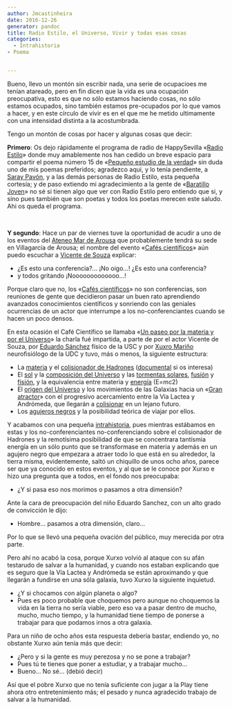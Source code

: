 ```yaml
---
author: Jmcastinheira
date: 2016-12-26
generator: pandoc
title: Radio Estilo, el Universo, Vivir y todas esas cosas
categories:
  - Intrahistoria
- Poema


---
```




Bueno, llevo un montón sin escribir nada, una serie de ocupacioes me
tenían atareado, pero en fin dicen que la vida es una ocupación
preocupativa, esto es que no sólo estamos haciendo cosas, no sólo
estamos ocupados, sino también estamos pre-ocupados por lo que vamos a
hacer, y en este círculo de vivir es en el que me he metido ultimamente
con una intensidad distinta a la acostumbrada.

Tengo un montón de cosas por hacer y algunas cosas que decir:

**Primero**: Os dejo rápidamente el programa de radio de HappySevilla
«[Radio
Estilo](http://www.happysevilla.com/?section=content-view&content=56)»
donde muy amablemente nos han cedido un breve espacio para compartir el
poema número 15 de «[Pequeño estudio de la
verdad](http://entelequia.bligoo.com/content/view/452552/Libro_Pequeno_estudio_de_la_verdad.html)»
sin duda uno de mis poemas preferidos; agradezco aqui, y lo tenía
pendiente, a [Saray Pavón](http://engelpie.blogspot.com/), y a las demás
personas de Radio Estilo, esta pequeña cortesía; y de paso extiendo mi
agradecimiento a la gente de «[Baratillo
Joven](http://creaccionpoetica.blogspot.com/)» no sé si tienen algo que
ver con Radio Estilo pero entiendo que si, y sino pues también que son
poetas y todos los poetas merecen este saludo. Ahi os queda el programa.

 

**Y segundo**: Hace un par de viernes tuve la oportunidad de acudir a
uno de los eventos del [Ateneo Mar de
Arousa](http://ateneomardearousa.blogspot.com/) que probablemente tendrá
su sede en Villagarcía de Arousa; el nombre del evento «[Cafés
científicos](http://www.udc.es/dep/medicina/neurocom/cafes_gal.html)»
aún puedo escuchar a [Vicente de
Souza](http://www.blogoteca.com/vdesouza/) explicar:

-   ¿Es esto una conferencia?... ¡No oigo...! ¿Es esto una conferencia?
-   y todos gritando ¡Nooooooooooooo...!

Porque claro que no, los «[Cafés
científicos](http://www.udc.es/dep/medicina/neurocom/cafes_gal.html)» no
son conferencias, son reuniones de gente que decidieron pasar un buen
rato aprendiendo avanzados conocimientos científicos y sonriendo con las
geniales ocurrencias de un actor que interrumpe a los no-conferenciantes
cuando se hacen un poco densos.

En esta ocasión el Café Científico se llamaba «[Un paseo por la materia
y por el
Universo](http://ateneomardearousa.blogspot.com/2009/10/nueva-cita-con-la-ciencia-y-el-cafe.html)»
la charla fué impartida, a parte de por el actor Vicente de Souza, por
[Eduardo
Sánchez](http://www.gsi.dec.usc.es/biblio/keyword/E.S%C3%A1nchez) físico
de la USC y por [Xuxro Mariño](http://www.culturacientifica.org/)
neurofisiólogo de la UDC y tuvo, más o menos, la siguiente estructura:

-   La [materia](http://es.wikipedia.org/wiki/Materia) y el
    [colisionador de
    Hadrones](http://es.wikipedia.org/wiki/Gran_colisionador_de_hadrones)
    ([documental](http://www.youtube.com/watch?v=OB3KQ7uKiBQ&feature=related)
    si os interesa)
-   El [sol](http://es.wikipedia.org/wiki/Sol) y la [composición del
    Universo](http://es.wikipedia.org/wiki/Hidr%C3%B3geno) y las
    [tormentas
    solares](http://es.wikipedia.org/wiki/Eyecci%C3%B3n_de_masa_coronal),
    [fusión](http://es.wikipedia.org/wiki/Fusi%C3%B3n_%28cambio_de_estado%29)
    y [fisión](http://es.wikipedia.org/wiki/Fisi%C3%B3n_nuclear), y la
    equivalencia entre materia y
    [energía](http://es.wikipedia.org/wiki/Energ%C3%ADa) (E=mc2)
-   El [origen del Universo](http://www.youtube.com/watch?v=R3-OcZF8-Fc)
    y los movimientos de las Galaxias hacia un «[Gran
    atractor](http://es.wikipedia.org/wiki/Gran_Atractor)» con el
    progresivo acercamiento entre la Vía Lactea y Andrómeda, que
    llegarán a
    [colisionar](http://es.wikipedia.org/wiki/Colisi%C3%B3n_V%C3%ADa_L%C3%A1ctea-Andr%C3%B3meda)
    en un lejano futuro.
-   Los [agujeros negros](http://es.wikipedia.org/wiki/Agujero_negro) y
    la posibilidad teórica de viajar por ellos.

Y acabamos con una pequeña
[intrahistoria](http://entelequia.bligoo.com/tag/intrahistoria), pues
mientras estábamos en estas y los no-conferenciantes no-conferenciando
sobre el colisionador de Hadrones y la remotísima posibilidad de que se
concentrara tantísmia energía en un sólo punto que se transformase en
materia y además en un agujero negro que empezara a atraer todo lo que
está en su alrededor, la tierra misma, evidentemente, saltó un chiquillo
de unos ocho años, parece ser que ya conocido en estos eventos, y al que
se le conoce por Xurxo e hizo una pregunta que a todos, en el fondo nos
preocupaba:

-   ¿Y si pasa eso nos morimos o pasamos a otra dimensión?

Ante la cara de preocupación del niño Eduardo Sanchez, con un alto grado
de convicción le dijo:

-   Hombre... pasamos a otra dimensión, claro...

Por lo que se llevó una pequeña ovación del público, muy merecida por
otra parte.

Pero ahí no acabó la cosa, porque Xurxo volvió al ataque con su afán
testarudo de salvar a la humanidad, y cuando nos estaban explicando que
es seguro que la Vía Lactea y Andrómeda se están aproximando y que
llegarán a fundirse en una sóla galaxia, tuvo Xurxo la siguiente
inquietud.

-   ¿Y si chocamos con algún planeta o algo?
-   Pues es poco probable que choquemos pero aunque no choquemos la vida
    en la tierra no sería viable, pero eso va a pasar dentro de mucho,
    mucho, mucho tiempo, y la humanidad tiene tiempo de ponerse a
    trabajar para que podamos irnos a otra galaxia.

Para un niño de ocho años esta respuesta debería bastar, endiendo yo, no
obstante Xurxo aún tenía más que decir:

-   ¿Pero y si la gente es muy perezosa y no se pone a trabajar?
  -   Pues tú te tienes que poner a estudiar, y a trabajar mucho...
  -   Bueno... No sé... (debió decir)

Así que el pobre Xurxo que no tenía suficiente con jugar a la Play tiene
ahora otro entretenimiento más; el pesado y nunca agradecido trabajo de
salvar a la humanidad.
